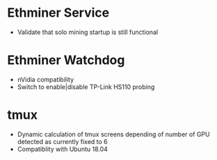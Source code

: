 # Ethminer Service
* Validate that solo mining startup is still functional

# Ethminer Watchdog
* nVidia compatibility
* Switch to enable|disable TP-Link HS110 probing

# tmux
- Dynamic calculation of tmux screens depending of number of GPU detected as currently fixed to 6
- Compatiblity with Ubuntu 18.04
